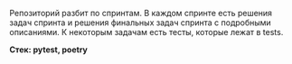 Репозиторий разбит по спринтам. В каждом спринте есть решения задач спринта и решения финальных задач
спринта с подробными описаниями. К некоторым задачам есть тесты, которые лежат в tests.

**Стек: pytest, poetry**
